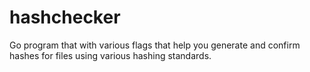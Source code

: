 hashchecker
===========

Go program that with various flags that help you generate and confirm hashes for files using various hashing standards.
